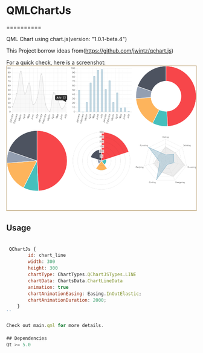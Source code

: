 # QMLChartJs
==========

QML Chart using chart.js(version: "1.0.1-beta.4")

This Project borrow ideas from(https://github.com/jwintz/qchart.js)

For a quick check, here is a screenshot:
![Screenshot](screenshot/screenshot.png)

## Usage
```QML

 QChartJs {
        id: chart_line
        width: 300 
        height: 300 
        chartType: ChartTypes.QChartJSTypes.LINE
        chartData: ChartsData.ChartLineData
        animation: true
        chartAnimationEasing: Easing.InOutElastic;
        chartAnimationDuration: 2000;
    }
``

Check out main.qml for more details.

## Dependencies
Qt >= 5.0

